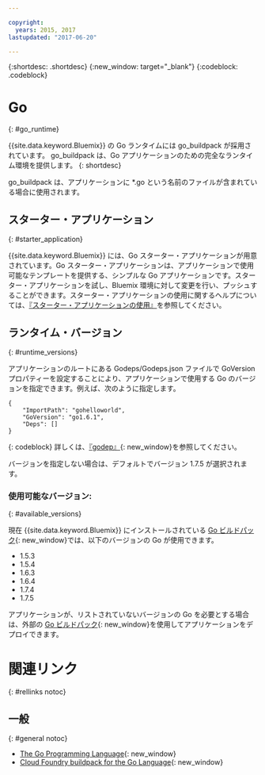 ```yaml
---

copyright:
  years: 2015, 2017
lastupdated: "2017-06-20"

---
```


{:shortdesc: .shortdesc}
{:new_window: target="_blank"}
{:codeblock: .codeblock}


# Go
{: #go_runtime}

{{site.data.keyword.Bluemix}} の Go ランタイムには go_buildpack が採用されています。
go_buildpack は、Go アプリケーションのための完全なランタイム環境を提供します。
{: shortdesc}

go_buildpack は、アプリケーションに *.go という名前のファイルが含まれている場合に使用されます。

## スターター・アプリケーション
{: #starter_application}

{{site.data.keyword.Bluemix}} には、Go スターター・アプリケーションが用意されています。Go スターター・アプリケーションは、アプリケーションで使用可能なテンプレートを提供する、シンプルな Go アプリケーションです。スターター・アプリケーションを試し、Bluemix 環境に対して変更を行い、プッシュすることができます。スターター・アプリケーションの使用に関するヘルプについては、[『スターター・アプリケーションの使用』](/docs/cfapps/starter_app_usage.html)を参照してください。

## ランタイム・バージョン
{: #runtime_versions}

アプリケーションのルートにある Godeps/Godeps.json ファイルで GoVersion プロパティーを設定することにより、アプリケーションで使用する Go のバージョンを指定できます。例えば、次のように指定します。

```
{
	"ImportPath": "gohelloworld",
	"GoVersion": "go1.6.1",
	"Deps": []
}
```
{: codeblock}
詳しくは、[『godep』](https://github.com/tools/godep){: new_window}を参照してください。

バージョンを指定しない場合は、デフォルトでバージョン 1.7.5 が選択されます。

### 使用可能なバージョン:
{: #available_versions}

現在 {{site.data.keyword.Bluemix}} にインストールされている [Go ビルドパック](https://github.com/cloudfoundry/go-buildpack/releases/tag/v1.7.18){: new_window}では、以下のバージョンの Go が使用できます。

* 1.5.3
* 1.5.4
* 1.6.3
* 1.6.4
* 1.7.4
* 1.7.5

アプリケーションが、リストされていないバージョンの Go を必要とする場合は、外部の [Go ビルドパック](https://github.com/cloudfoundry/go-buildpack.git){: new_window}を使用してアプリケーションをデプロイできます。

# 関連リンク
{: #rellinks notoc}
## 一般
{: #general notoc}

* [The Go Programming Language](http://golang.org/){: new_window}
* [Cloud Foundry buildpack for the Go Language](https://github.com/cloudfoundry/go-buildpack){: new_window}
